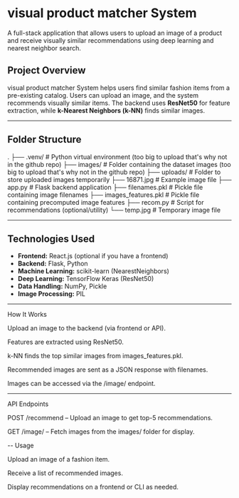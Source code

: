 # visual product matcher System

A full-stack application that allows users to upload an image of a product and receive visually similar recommendations using deep learning and nearest neighbor search.



## **Project Overview**

 visual product matcher System helps users find similar fashion items from a pre-existing catalog. Users can upload an image, and the system recommends visually similar items. The backend uses **ResNet50** for feature extraction, while **k-Nearest Neighbors (k-NN)** finds similar images.

---

## **Folder Structure**

.
├── .venv/ # Python virtual environment  (too big to upload that's why not in the github repo)
├── images/ # Folder containing the dataset images  (too big to upload that's why not in the github repo)
├── uploads/ # Folder to store uploaded images temporarily
├── 16871.jpg # Example image file
├── app.py # Flask backend application
├── filenames.pkl # Pickle file containing image filenames
├── images_features.pkl # Pickle file containing precomputed image features
├── recom.py # Script for recommendations (optional/utility)
└── temp.jpg # Temporary image file


---

## **Technologies Used**

- **Frontend:** React.js (optional if you have a frontend)  
- **Backend:** Flask, Python  
- **Machine Learning:** scikit-learn (NearestNeighbors)  
- **Deep Learning:** TensorFlow Keras (ResNet50)  
- **Data Handling:** NumPy, Pickle  
- **Image Processing:** PIL  

---
How It Works

Upload an image to the backend (via frontend or API).

Features are extracted using ResNet50.

k-NN finds the top similar images from images_features.pkl.

Recommended images are sent as a JSON response with filenames.

Images can be accessed via the /image/<filename> endpoint.

---

API Endpoints

POST /recommend – Upload an image to get top-5 recommendations.

GET /image/<filename> – Fetch images from the images/ folder for display.

-- Usage

Upload an image of a fashion item.

Receive a list of recommended images.

Display recommendations on a frontend or CLI as needed.
